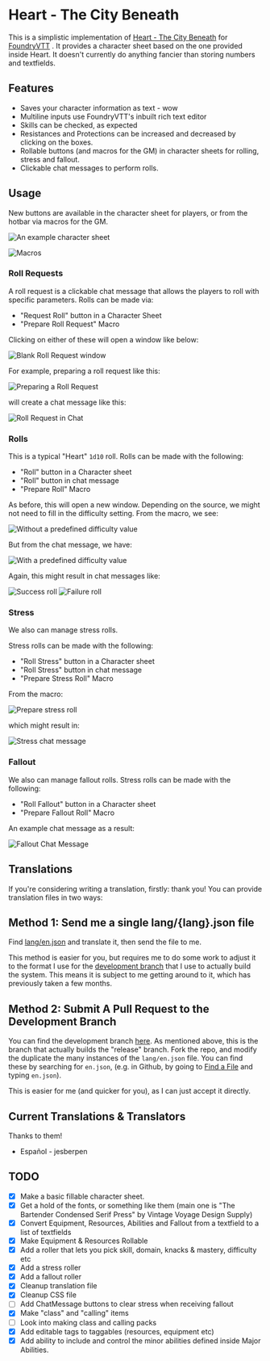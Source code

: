 # Heart - The City Beneath

This is a simplistic implementation of [Heart - The City Beneath](https://rowanrookanddecard.com/product/heart-the-city-beneath-rpg/) for [FoundryVTT](https://foundryvtt.com/) . It provides a character sheet based on the one provided inside Heart. It doesn't currently do anything fancier than storing numbers and textfields.
## Features

* Saves your character information as text - wow
* Multiline inputs use FoundryVTT's inbuilt rich text editor
* Skills can be checked, as expected
* Resistances and Protections can be increased and decreased by clicking on the boxes.
* Rollable buttons (and macros for the GM) in character sheets for rolling, stress and fallout.
* Clickable chat messages to perform rolls.

## Usage

New buttons are available in the character sheet for players, or from the hotbar via macros for the GM.


![An example character sheet](https://i.imgur.com/8paJrcO.png)

![Macros](https://i.imgur.com/wlnKvE4.png)

### Roll Requests

A roll request is a clickable chat message that allows the players to roll with specific parameters. Rolls can be made via: 
* "Request Roll" button in a Character Sheet
* "Prepare Roll Request" Macro

Clicking on either of these will open a window like below:

![Blank Roll Request window](https://i.imgur.com/PkjB1Le.png)
 
For example, preparing a roll request like this:

![Preparing a Roll Request](https://i.imgur.com/BwGaaIb.png)

will create a chat message like this:

![Roll Request in Chat](https://i.imgur.com/nC3Sur9.png)

### Rolls

This is a typical "Heart" `1d10` roll. Rolls can be made with the following: 
* "Roll" button in a Character sheet
* "Roll" button in chat message
* "Prepare Roll" Macro

As before, this will open a new window. Depending on the source, we might not need to fill in the difficulty setting. From the macro, we see:

![Without a predefined difficulty value](https://i.imgur.com/g7YBPQd.png)

But from the chat message, we have:

![With a predefined difficulty value](https://i.imgur.com/lFaXD5M.png)

Again, this might result in chat messages like:

![Success roll](https://i.imgur.com/cGZjSqZ.png)
![Failure roll](https://i.imgur.com/dwtGFPA.png)

### Stress

We also can manage stress rolls.

Stress rolls can be made with the following: 
* "Roll Stress" button in a Character sheet
* "Roll Stress" button in chat message
* "Prepare Stress Roll" Macro

From the macro:

![Prepare stress roll](https://i.imgur.com/0NzCkBf.png)

which might result in:

![Stress chat message](https://i.imgur.com/ZZ1rZhJ.png)

### Fallout

We also can manage fallout rolls. Stress rolls can be made with the following: 
* "Roll Fallout" button in a Character sheet
* "Prepare Fallout Roll" Macro

An example chat message as a result:

![Fallout Chat Message](https://i.imgur.com/DsW0Xvz.png)

## Translations

If you're considering writing a translation, firstly: thank you! You can provide translation files in two ways:

## Method 1: Send me a single lang/{lang}.json file

Find [lang/en.json](https://github.com/hitcherland/FoundryVTT-Heart/blob/release/lang/en.json) and translate it, then send the file to me.

This method is easier for you, but requires me to do some work to adjust it to the format I use for the [development branch](https://github.com/hitcherland/FoundryVTT-Heart/tree/development) that I use to actually build the system. This means it is subject to me getting around to it, which has previously taken a few months.

## Method 2: Submit A Pull Request to the Development Branch

You can find the development branch [here](https://github.com/hitcherland/FoundryVTT-Heart/tree/development). As mentioned above, this is the branch that actually builds the "release" branch. Fork the repo, and modify the duplicate the many instances of the `lang/en.json` file. You can find these by searching for `en.json`, (e.g. in Github, by going to [Find a File](https://github.com/hitcherland/FoundryVTT-Heart/find/development) and typing `en.json`).

This is easier for me (and quicker for you), as I can just accept it directly.

## Current Translations & Translators
Thanks to them!

* Español - jesberpen


## TODO

- [x] Make a basic fillable character sheet.
- [x] Get a hold of the fonts, or something like them (main one is "The Bartender Condensed Serif Press" by Vintage Voyage Design Supply)
- [x] Convert Equipment, Resources, Abilities and Fallout from a textfield to a list of textfields
- [x] Make Equipment & Resources Rollable
- [x] Add a roller that lets you pick skill, domain, knacks & mastery, difficulty etc
- [x] Add a stress roller
- [x] Add a fallout roller
- [x] Cleanup translation file
- [x] Cleanup CSS file
- [ ] Add ChatMessage buttons to clear stress when receiving fallout
- [x] Make "class" and "calling" items
- [ ] Look into making class and calling packs
- [x] Add editable tags to taggables (resources, equipment etc)
- [x] Add ability to include and control the minor abilities defined inside Major Abilities.